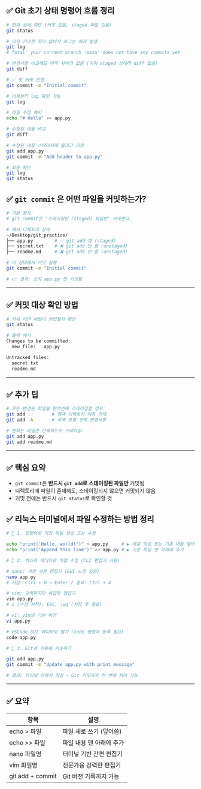 ## ✅ Git 초기 상태 명령어 흐름 정리

```bash
# 현재 상태 확인 (커밋 없음, staged 파일 있음)
git status

# 아직 커밋한 적이 없어서 로그는 에러 발생
git log
# fatal: your current branch 'main' does not have any commits yet

# 변경사항 비교해도 아직 차이가 없음 (이미 staged 상태라 diff 없음)
git diff

# ✅ 첫 커밋 진행
git commit -m "Initial commit"

# 이제부터 log 확인 가능
git log

# 파일 수정 예시
echo "# Hello" >> app.py

# 수정된 내용 비교
git diff

# 수정된 내용 스테이지에 올리고 커밋
git add app.py
git commit -m "Add header to app.py"

# 최종 확인
git log
git status
```


## ✅ `git commit` 은 어떤 파일을 커밋하는가?

```bash
# 기본 원칙:
# git commit은 "스테이징된 (staged) 파일만" 커밋한다.

# 예시 디렉토리 상태
~/Desktop/git_practice/
├── app.py        # ✅ git add 함 (staged)
├── secret.txt    # ❌ git add 안 함 (unstaged)
├── readme.md     # ❌ git add 안 함 (unstaged)

# 이 상태에서 커밋 실행
git commit -m "Initial commit"

# 👉 결과: 오직 app.py 만 커밋됨
```

---

## ✅ 커밋 대상 확인 방법

```bash
# 현재 어떤 파일이 커밋될지 확인
git status

# 출력 예시
Changes to be committed:
  new file:   app.py

Untracked files:
  secret.txt
  readme.md
```

---

## ✅ 추가 팁

```bash
# 모든 변경된 파일을 한꺼번에 스테이징할 경우:
git add .        # 현재 디렉토리 이하 전체
git add -A       # 삭제 포함 전체 변경사항

# 원하는 파일만 선택적으로 스테이징:
git add app.py
git add readme.md
```

---

## ✅ 핵심 요약

- `git commit`은 **반드시 `git add`로 스테이징된 파일만** 커밋됨
- 디렉토리에 파일이 존재해도, 스테이징되지 않으면 커밋되지 않음
- 커밋 전에는 반드시 `git status`로 확인할 것

## ✅ 리눅스 터미널에서 파일 수정하는 방법 정리

```bash
# 📌 1. 명령어로 직접 파일 생성 또는 수정

echo "print('Hello, world!')" > app.py     # ▶ 새로 작성 또는 기존 내용 덮어쓰기
echo "print('Append this line')" >> app.py # ▶ 기존 파일 맨 아래에 추가

# 📌 2. 텍스트 에디터로 직접 수정 (CLI 편집기 사용)

# nano: 가장 쉬운 편집기 (GUI 느낌 있음)
nano app.py
# 저장: Ctrl + O → Enter / 종료: Ctrl + X

# vim: 강력하지만 복잡한 편집기
vim app.py
# i (수정 시작), ESC, :wq (저장 후 종료)

# vi: vim의 기본 버전
vi app.py

# VSCode GUI 에디터로 열기 (code 명령어 등록 필요)
code app.py

# 📌 3. Git과 연동해 커밋하기

git add app.py
git commit -m "Update app.py with print message"

# 결과: 터미널 안에서 작성 → Git 커밋까지 한 번에 처리 가능
```

---

## ✅ 요약

| 항목 | 설명 |
|------|------|
| echo > 파일 | 파일 새로 쓰기 (덮어씀) |
| echo >> 파일 | 파일 내용 맨 아래에 추가 |
| nano 파일명 | 터미널 기반 간편 편집기 |
| vim 파일명 | 전문가용 강력한 편집기 |
| git add + commit | Git 버전 기록까지 가능 |
